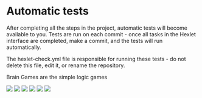 # Automatic tests

After completing all the steps in the project, automatic tests will become available to you. Tests are run on each commit - once all tasks in the Hexlet interface are completed, make a commit, and the tests will run automatically.

The hexlet-check.yml file is responsible for running these tests - do not delete this file, edit it, or rename the repository.

Brain Games are the simple logic games

<a href="https://codeclimate.com/github/malyshevn/python-project-49/maintainability"><img src="https://api.codeclimate.com/v1/badges/e6ad2e29b6c867d61399/maintainability" /></a>
<a href="https://asciinema.org/a/r3iCOXJ92zKmw8aijTXip0pLc" target="_blank"><img src="https://asciinema.org/a/r3iCOXJ92zKmw8aijTXip0pLc.svg" /></a>
<a href="https://asciinema.org/a/Oxz08IWQmkCO71KnccYAEGPPb" target="_blank"><img src="https://asciinema.org/a/Oxz08IWQmkCO71KnccYAEGPPb.svg" /></a>
<a href="https://asciinema.org/a/bNCWvkpBh8bh0QfgLTLmAg09J" target="_blank"><img src="https://asciinema.org/a/bNCWvkpBh8bh0QfgLTLmAg09J.svg" /></a>
<a href="https://asciinema.org/a/EVAzk5yLUfLmL3D1y7lWTjCFt" target="_blank"><img src="https://asciinema.org/a/EVAzk5yLUfLmL3D1y7lWTjCFt.svg" /></a>
<a href="https://asciinema.org/a/NRPCJE3x21s0pPkp8HijG53EB" target="_blank"><img src="https://asciinema.org/a/NRPCJE3x21s0pPkp8HijG53EB.svg" /></a>